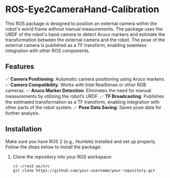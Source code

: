 # ROS-Eye2CameraHand-Calibration
This ROS package is designed to position an external camera within the robot's world frame without manual measurements. The package uses the URDF of the robot's hand camera to detect Aruco markers and estimate the transformation between the external camera and the robot. The pose of the external camera is published as a TF transform, enabling seamless integration with other ROS components.

## Features

✅ **Camera Positioning**: Automatic camera positioning using Aruco markers.
✅ **Camera Compatibility**: Works with Intel RealSense or other RGB cameras.
✅ **Aruco Marker Detection**: Eliminates the need for manual measurements by utilizing the robot’s URDF.
✅ **TF Broadcasting**: Publishes the estimated transformation as a TF transform, enabling integration with other parts of the robot system.
✅ **Pose Data Saving**: Saves pose data for further analysis.

## Installation

Make sure you have ROS 2 (e.g., Humble) installed and set up properly. Follow the steps below to install the package:

1. Clone the repository into your ROS workspace:
   ```bash
   cd ~/ros2_ws/src
   git clone https://github.com/your-username/your-repository.git

 
 
 


